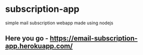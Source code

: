 # subscription-app
simple mail subscription webapp made using nodejs

## Here you go - https://email-subscription-app.herokuapp.com/
